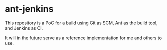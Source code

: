 # ant-jenkins

This repository is a PoC for a build using Git as SCM, Ant as the build tool, and Jenkins as CI.

It will in the future serve as a reference implementation for me and others to use.
